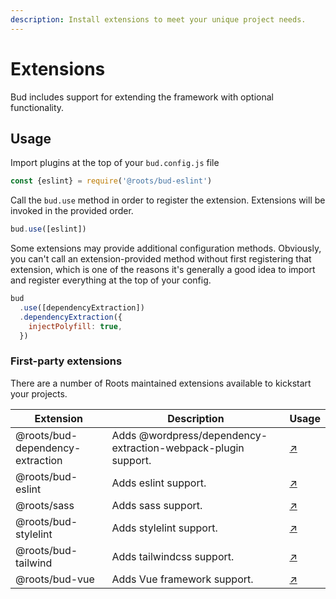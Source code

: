 ```yaml
---
description: Install extensions to meet your unique project needs.
---
```


# Extensions

Bud includes support for extending the framework with optional functionality.

## Usage

Import plugins at the top of your `bud.config.js` file

```js
const {eslint} = require('@roots/bud-eslint')
```

Call the `bud.use` method in order to register the extension. Extensions will be invoked in the provided order.

```js
bud.use([eslint])
```

Some extensions may provide additional configuration methods. Obviously, you can't call an extension-provided method without first registering that extension, which is one of the reasons it's  generally a good idea to import and register everything at the top of your config.

```js
bud
  .use([dependencyExtraction])
  .dependencyExtraction({
    injectPolyfill: true,
  })
```

### First-party extensions

There are a number of Roots maintained extensions available to kickstart your projects.

| Extension | Description | Usage |
|------|-------------|-------|
| @roots/bud-dependency-extraction | Adds @wordpress/dependency-extraction-webpack-plugin support. | [↗](bud-dependency-extraction.md)
| @roots/bud-eslint | Adds eslint support. | [↗](bud-eslint.md) |
| @roots/sass | Adds sass support. | [↗](bud-sass.md) |
| @roots/bud-stylelint | Adds stylelint support. | [↗](bud-stylelint.md) |
| @roots/bud-tailwind | Adds tailwindcss support. | [↗](bud-tailwind.md) |
| @roots/bud-vue | Adds Vue framework support. | [↗](bud-vue.md) |
